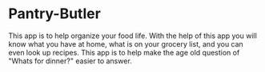 # Pantry-Butler
This app is to help organize your food life. With the help of this app you will know what you have at home, what is on your grocery list, and you can even look up recipes. This app is to help make the age old question of "Whats for dinner?" easier to answer. 